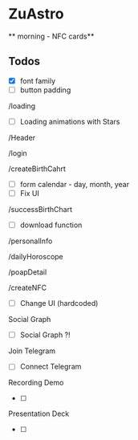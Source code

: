 # ZuAstro

** morning - NFC cards**

## Todos

- [x] font family
- [ ] button padding

/loading

- [ ] Loading animations with Stars

/Header

/login

/createBirthCahrt

- [ ] form calendar - day, month, year
- [ ] Fix UI

/successBirthChart

- [ ] download function

/personalInfo

/dailyHoroscope

/poapDetail

/createNFC

- [ ] Change UI (hardcoded)

Social Graph

- [ ] Social Graph ?!

Join Telegram

- [ ] Connect Telegram

Recording Demo

- [ ]

Presentation Deck

- [ ]
